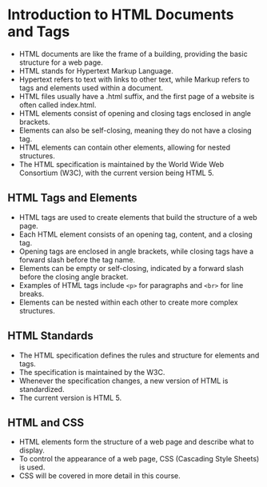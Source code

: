 # Introduction to HTML Documents and Tags

- HTML documents are like the frame of a building, providing the basic structure for a web page.
- HTML stands for Hypertext Markup Language.
- Hypertext refers to text with links to other text, while Markup refers to tags and elements used within a document.
- HTML files usually have a .html suffix, and the first page of a website is often called index.html.
- HTML elements consist of opening and closing tags enclosed in angle brackets.
- Elements can also be self-closing, meaning they do not have a closing tag.
- HTML elements can contain other elements, allowing for nested structures.
- The HTML specification is maintained by the World Wide Web Consortium (W3C), with the current version being HTML 5.

## HTML Tags and Elements

- HTML tags are used to create elements that build the structure of a web page.
- Each HTML element consists of an opening tag, content, and a closing tag.
- Opening tags are enclosed in angle brackets, while closing tags have a forward slash before the tag name.
- Elements can be empty or self-closing, indicated by a forward slash before the closing angle bracket.
- Examples of HTML tags include `<p>` for paragraphs and `<br>` for line breaks.
- Elements can be nested within each other to create more complex structures.

## HTML Standards

- The HTML specification defines the rules and structure for elements and tags.
- The specification is maintained by the W3C.
- Whenever the specification changes, a new version of HTML is standardized.
- The current version is HTML 5.

## HTML and CSS

- HTML elements form the structure of a web page and describe what to display.
- To control the appearance of a web page, CSS (Cascading Style Sheets) is used.
- CSS will be covered in more detail in this course.